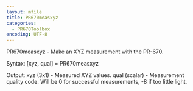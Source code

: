 ```yaml
---
layout: mfile
title: PR670measxyz
categories:
  - PR670Toolbox
encoding: UTF-8
---
```


PR670measxyz - Make an XYZ measurement with the PR-670.

Syntax:
[xyz, qual] = PR670measxyz

Output:
xyz (3x1) - Measured XYZ values.
qual (scalar) - Measurement quality code.  Will be 0 for successful
    measurements, -8 if too little light.